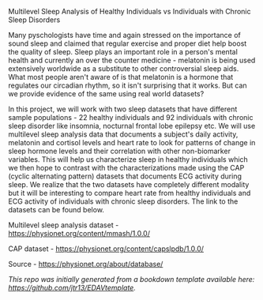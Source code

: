 Multilevel Sleep Analysis of Healthy Individuals vs Individuals with Chronic Sleep Disorders

Many pyschologists have time and again stressed on the importance of sound sleep and claimed that regular exercise and proper diet help boost the quality of sleep. Sleep plays an important role in a person's mental health and currently an over the counter medicine - melatonin is being used extensively worldwide as a substitute to other controversial sleep aids. What most people aren't aware of is that melatonin is a hormone that regulates our circadian rhythm, so it isn't surprising that it works. But can we provide evidence of the same using real world datasets? 

In this project, we will work with two sleep datasets that have different sample populations - 22 healthy individuals and 92 individuals with chronic sleep disorder like insomnia, nocturnal frontal lobe epilepsy etc. We will use multilevel sleep analysis data that documents a subject's daily activity, melatonin and cortisol levels and heart rate to look for patterns of change in sleep hormone levels and their correlation with other non-biomarker variables. This will help us characterize sleep in healthy individuals which we then hope to contrast with the characterizations made using the CAP (cyclic alternating pattern) datasets that documents ECG activity during sleep. We realize that the two datasets have completely different modality but it will be interesting to compare heart rate from healthy individuals and ECG activity of individuals with chronic sleep disorders. The link to the datasets can be found below.

Multilevel sleep analysis dataset - https://physionet.org/content/mmash/1.0.0/

CAP dataset - https://physionet.org/content/capslpdb/1.0.0/

Source - https://physionet.org/about/database/

*This repo was initially generated from a bookdown template available here: https://github.com/jtr13/EDAVtemplate.*	
